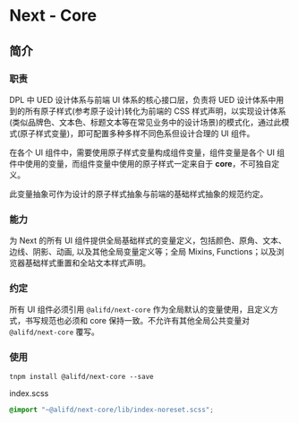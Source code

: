 # Next - Core

## 简介

### 职责
DPL 中 UED 设计体系与前端 UI 体系的核心接口层，负责将 UED 设计体系中用到的所有原子样式(参考原子设计)转化为前端的 CSS 样式声明，以实现设计体系(类似品牌色、文本色、标题文本等在常见业务中的设计场景)的模式化，通过此模式(原子样式变量)，即可配置多种多样不同色系但设计合理的 UI 组件。

在各个 UI 组件中，需要使用原子样式变量构成组件变量，组件变量是各个 UI 组件中使用的变量，而组件变量中使用的原子样式一定来自于 **core**，不可独自定义。

此变量抽象可作为设计的原子样式抽象与前端的基础样式抽象的规范约定。

### 能力
为 Next 的所有 UI 组件提供全局基础样式的变量定义，包括颜色、原角、文本、边线、阴影、动画, 以及其他全局变量定义等；全局 Mixins, Functions；以及浏览器基础样式重置和全站文本样式声明。

### 约定
所有 UI 组件必须引用 `@alifd/next-core` 作为全局默认的变量使用，且定义方式，书写规范也必须和 core 保持一致。不允许有其他全局公共变量对 `@alifd/next-core` 覆写。

### 使用

```
tnpm install @alifd/next-core --save
```

index.scss

``` scss
@import "~@alifd/next-core/lib/index-noreset.scss";
```
